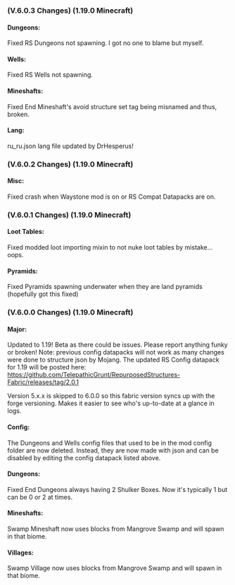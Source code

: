 ### **(V.6.0.3 Changes) (1.19.0 Minecraft)**

#### Dungeons:
Fixed RS Dungeons not spawning. I got no one to blame but myself.

#### Wells:
Fixed RS Wells not spawning.

#### Mineshafts:
Fixed End Mineshaft's avoid structure set tag being misnamed and thus, broken.

#### Lang:
ru_ru.json lang file updated by DrHesperus!


### **(V.6.0.2 Changes) (1.19.0 Minecraft)**

#### Misc:
Fixed crash when Waystone mod is on or RS Compat Datapacks are on.


### **(V.6.0.1 Changes) (1.19.0 Minecraft)**

#### Loot Tables:
Fixed modded loot importing mixin to not nuke loot tables by mistake... oops.

#### Pyramids:
Fixed Pyramids spawning underwater when they are land pyramids (hopefully got this fixed)


### **(V.6.0.0 Changes) (1.19.0 Minecraft)**

#### Major:
Updated to 1.19! Beta as there could be issues. Please report anything funky or broken!
 Note: previous config datapacks will not work as many changes were done to structure json by Mojang.
 The updated RS Config datapack for 1.19 will be posted here: https://github.com/TelepathicGrunt/RepurposedStructures-Fabric/releases/tag/2.0.1

Version 5.x.x is skipped to 6.0.0 so this fabric version syncs up with the forge versioning. 
 Makes it easier to see who's up-to-date at a glance in logs.

#### Config:
The Dungeons and Wells config files that used to be in the mod config folder are now deleted.
 Instead, they are now made with json and can be disabled by editing the config datapack listed above.

#### Dungeons:
Fixed End Dungeons always having 2 Shulker Boxes. Now it's typically 1 but can be 0 or 2 at times.

#### Mineshafts:
Swamp Mineshaft now uses blocks from Mangrove Swamp and will spawn in that biome.

#### Villages:
Swamp Village now uses blocks from Mangrove Swamp and will spawn in that biome.